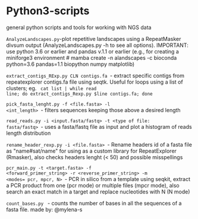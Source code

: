 # Python3-scripts
general python scripts and tools for working with NGS data

<code>AnalyzeLandscapes.py</code>-plot repetitive landscapes using a RepeatMasker divsum output (AnalyzeLandscapes.py -h to see all options). IMPORTANT: use python 3.6 or earlier and pandas v.1.1 or earlier (e.g., for creating a miniforge3 environment # mamba create -n alandscapes -c bioconda python=3.6 pandas=1.1 biopython numpy matplotlib)

<code>extract_contigs_RExp.py CLN contigs.fa </code>- extract specific contigs from repeatexplorer contigs.fa file using seqtk. Useful for loops using a list of clusters; eg. <code> cat list | while read line; do extract_contigs_Rexp.py $line contigs.fa; done </code>

<code>pick_fasta_lenght.py -f <file.fasta> -l <int_length> </code>- filters sequences keeping those above a desired length

<code>read_reads.py -i <input.fasta/fastq> -t <type of file: fasta/fastq> </code>- uses a fasta/fastq file as input and plot a histogram of reads length distribution

<code>rename_header_rexp.py -i <file.fasta> </code>- Rename headers id of a fasta file as "name#sat/name" for using as a custom library for RepeatExplorer (Rmasker), also checks headers lenght (< 50) and possible misspellings

<code>pcr_main.py -t <target.fasta> -f <forward_primer_string> -r <reverse_primer_string> -m <modes= pcr, mpcr, N> </code>- PCR in silico from a template using seqkit, extract a PCR product from one (pcr mode) or multiple files (mpcr mode), also search an exact match in a target and replace nucleotides with N (N mode)

<code>count_bases.py </code> - counts the number of bases in all the sequences of a fasta file. made by: @mylena-s 


